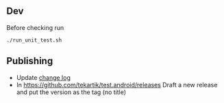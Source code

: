 ## Dev

Before checking run

    ./run_unit_test.sh
    
## Publishing

* Update [change log](../CHANGELOG.md)
* In <https://github.com/tekartik/test.android/releases> Draft a new release and put the version
as the tag (no title)